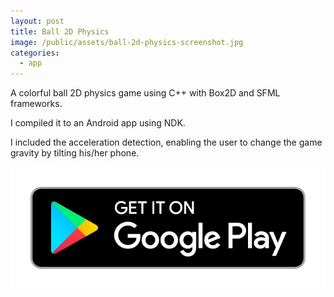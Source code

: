 ```yaml
---
layout: post
title: Ball 2D Physics
image: /public/assets/ball-2d-physics-screenshot.jpg
categories:
  - app
---
```


<p>A colorful ball 2D physics game using C++ with Box2D and SFML frameworks.</p>
<p>I compiled it to an Android app using NDK.</p>
<p>I included the acceleration detection, enabling the user to change the game gravity by tilting his/her phone.</p>

<a href='https://play.google.com/store/apps/details?id=com.game.ball2dphysics'><img alt='Get it on Google Play' src='/public/assets/google-play-badge.png' class="google-play-badge"></a>
